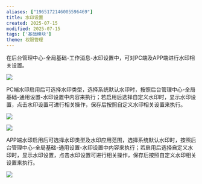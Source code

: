```yaml
---
aliases: ["1965172146005596469"]
title: 水印设置
created: 2025-07-15
modified: 2025-07-15
tags: ['基础模块']
theme: 权限管理
---
```


在后台管理中心-全局基础-工作消息-水印设置中，可对PC端及APP端进行水印相关设置。

![](https://myhelpdoc.oss-cn-heyuan.aliyuncs.com/mdimages/d531c7676fbe5d8843a50c2ab86b7f29.jpg)

PC端水印启用后可选择水印类型，选择系统默认水印时，按照后台管理中心-全局基础-通用设置-水印设置中内容来执行；若启用后选择自定义水印时，显示水印设置，点击水印设置可进行相关操作，保存后按照自定义水印相关设置来执行。

![](https://myhelpdoc.oss-cn-heyuan.aliyuncs.com/mdimages/61a22d8e7e7b7bea045363d6a53134d2.jpg)

![](https://myhelpdoc.oss-cn-heyuan.aliyuncs.com/mdimages/cbe784db634c7201a793da93cf4cd53c.jpg)

APP端水印启用后可选择水印类型及水印应用范围，选择系统默认水印时，按照后台管理中心-全局基础-通用设置-水印设置中内容来执行；若启用后选择自定义水印时，显示水印设置，点击水印设置可进行相关操作，保存后按照自定义水印相关设置来执行。

![](https://myhelpdoc.oss-cn-heyuan.aliyuncs.com/mdimages/242fda10a97b28a11bdd059e7d09771c.jpg)

